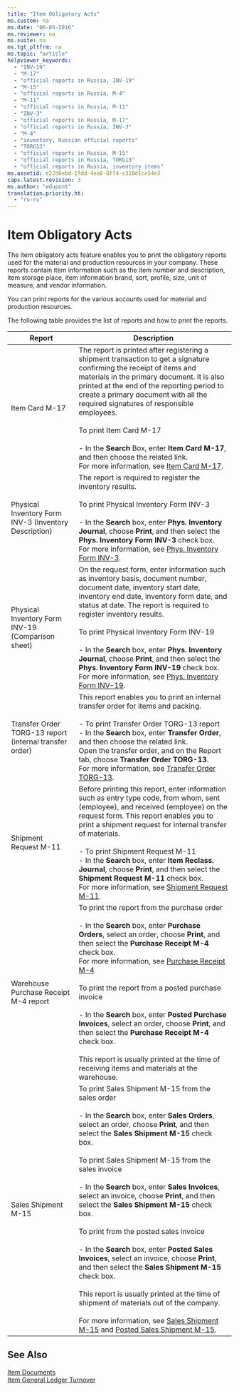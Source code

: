 ```yaml
---
title: "Item Obligatory Acts"
ms.custom: na
ms.date: "06-05-2016"
ms.reviewer: na
ms.suite: na
ms.tgt_pltfrm: na
ms.topic: "article"
helpviewer_keywords: 
  - "INV-19"
  - "M-17"
  - "official reports in Russia, INV-19"
  - "M-15"
  - "official reports in Russia, M-4"
  - "M-11"
  - "official reports in Russia, M-11"
  - "INV-3"
  - "official reports in Russia, M-17"
  - "official reports in Russia, INV-3"
  - "M-4"
  - "inventory, Russian official reports"
  - "TORG13"
  - "official reports in Russia, M-15"
  - "official reports in Russia, TORG13"
  - "official reports in Russia, inventory items"
ms.assetid: e22d0ebd-1fdd-4ea8-8ff4-c310d1ce54e3
caps.latest.revision: 3
ms.author: "edupont"
translation.priority.ht: 
  - "ru-ru"
---
```

# Item Obligatory Acts
The item obligatory acts feature enables you to print the obligatory reports used for the material and production resources in your company. These reports contain item information such as the item number and description, item storage place, item information brand, sort, profile, size, unit of measure, and vendor information.  
  
 You can print reports for the various accounts used for material and production resources.  
  
 The following table provides the list of reports and how to print the reports.  
  
|Report|Description|  
|------------|-----------------|  
|Item Card M\-17|The report is printed after registering a shipment transaction to get a signature confirming the receipt of items and materials in the primary document. It is also printed at the end of the reporting period to create a primary document with all the required signatures of responsible employees.<br /><br /> To print Item Card M\-17<br /><br /> -   In the **Search** Box, enter **Item Card M\-17**, and then choose the related link.<br />     For more information, see [Item Card M\-17](../../LocalFunctionalityForMicrosoftDynamicsNav2016/Russia/-$-r_12476-item-card-m-17-$-.md).|  
|Physical Inventory Form INV\-3 \(Inventory Description\)|The report is required to register the inventory results.<br /><br /> To print Physical Inventory Form INV\-3<br /><br /> -   In the **Search** box, enter **Phys. Inventory Journal**, choose **Print**, and then select the **Phys. Inventory Form INV\-3** check box.<br />     For more information, see [Phys. Inventory Form INV\-3](../../LocalFunctionalityForMicrosoftDynamicsNav2016/Russia/-$-r_12481-phys.-inventory-form-inv-3-$-.md).|  
|Physical Inventory Form INV\-19 \(Comparison sheet\)|On the request form, enter information such as inventory basis, document number, document date, inventory start date, inventory end date, inventory form date, and status at date. The report is required to register inventory results.<br /><br /> To print Physical Inventory Form INV\-19<br /><br /> -   In the **Search** box, enter **Phys. Inventory Journal**, choose **Print**, and then select the **Phys. Inventory Form INV\-19** check box.<br />     For more information, see [Phys. Inventory Form INV\-19](../../LocalFunctionalityForMicrosoftDynamicsNav2016/Russia/-$-r_12482-phys.-inventory-form-inv-19-$-.md).|  
|Transfer Order TORG\-13 report \(internal transfer order\)|This report enables you to print an internal transfer order for items and packing.<br /><br /> -   To print Transfer Order TORG\-13 report<br />-   In the **Search** box, enter **Transfer Order**, and then choose the related link.<br />     Open the transfer order, and on the Report tab, choose **Transfer Order TORG\-13**.<br />     For more information, see [Transfer Order TORG\-13](../../LocalFunctionalityForMicrosoftDynamicsNav2016/Russia/-$-r_14976-transfer-order-torg-13-$-.md).|  
|Shipment Request M\-11|Before printing this report, enter information such as entry type code, from whom, sent \(employee\), and received \(employee\) on the request form. This report enables you to print a shipment request for internal transfer of materials.<br /><br /> -   To print Shipment Request M\-11<br />-   In the **Search** box, enter **Item Reclass. Journal**, choose **Print**, and then select the **Shipment Request M\-11** check box.<br />     For more information, see [Shipment Request M\-11](../../LocalFunctionalityForMicrosoftDynamicsNav2016/Russia/-$-r_12471-shipment-request-m-11-$-.md).|  
|Warehouse Purchase Receipt М\-4 report|To print the report from the purchase order<br /><br /> -   In the **Search** box, enter **Purchase Orders**, select an order, choose **Print**, and then select the **Purchase Receipt M\-4** check box.<br />     For more information, see [Purchase Receipt M\-4](../../LocalFunctionalityForMicrosoftDynamicsNav2016/Russia/-$-r_12475-purchase-receipt-m-4-$-.md)<br /><br /> To print the report from a posted purchase invoice<br /><br /> -   In the **Search** box, enter **Posted Purchase Invoices**, select an order, choose **Print**, and then select the **Purchase Receipt M\-4** check box.<br /><br /> This report is usually printed at the time of receiving items and materials at the warehouse.|  
|Sales Shipment M\-15|To print Sales Shipment M\-15 from the sales order<br /><br /> -   In the **Search** box, enter **Sales Orders**, select an order, choose **Print**, and then select the **Sales Shipment M\-15** check box.<br /><br /> To print Sales Shipment M\-15 from the sales invoice<br /><br /> -   In the **Search** box, enter **Sales Invoices**, select an invoice, choose **Print**, and then select the **Sales Shipment M\-15** check box.<br /><br /> To print from the posted sales invoice<br /><br /> -   In the **Search** box, enter **Posted Sales Invoices**, select an invoice, choose **Print**, and then select the **Sales Shipment M\-15** check box.<br /><br /> This report is usually printed at the time of shipment of materials out of the company.<br /><br /> For more information, see [Sales Shipment M\-15](../../LocalFunctionalityForMicrosoftDynamicsNav2016/Russia/-$-r_12472-sales-shipment-m-15-$-.md) and [Posted Sales Shipment M\-15](../../LocalFunctionalityForMicrosoftDynamicsNav2016/Russia/-$-r_12473-posted-sales-shipment-m-15-$-.md).|  
  
## See Also  
 [Item Documents](../../LocalFunctionalityForMicrosoftDynamicsNav2016/Russia/item-documents.md)   
 [Item General Ledger Turnover](../../LocalFunctionalityForMicrosoftDynamicsNav2016/Russia/item-general-ledger-turnover.md)